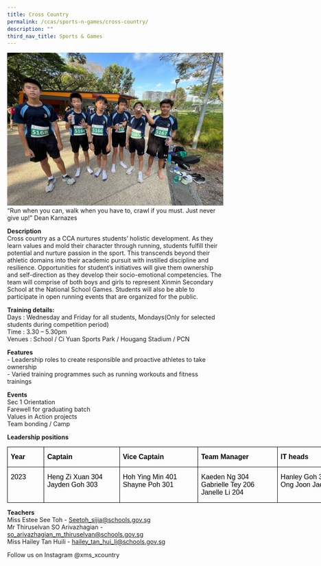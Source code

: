 ```yaml
---
title: Cross Country
permalink: /ccas/sports-n-games/cross-country/
description: ""
third_nav_title: Sports & Games
---
```

![sd](/images/CCAs/Cross%20Country/crosscountry3.jpg)
“Run when you can, walk when you have to, crawl if you must. Just never give up!” Dean Karnazes

  

**Description** <br>
Cross country as a CCA nurtures students’ holistic development. As they learn values and mold their character through running, students fulfill their potential and nurture passion in the sport. This transcends beyond their athletic domains into their academic pursuit with instilled discipline and resilience. Opportunities for student’s initiatives will give them ownership and self-direction as they develop their socio-emotional competencies. The team will comprise of both boys and girls to represent Xinmin Secondary School at the National School Games. Students will also be able to participate in open running events that are organized for the public. 

 

**Training details:** <br>
Days : Wednesday and Friday for all students, Mondays(Only for selected students during competition period)<br>
Time : 3.30 – 5.30pm<br>
Venues : School / Ci Yuan Sports Park / Hougang Stadium / PCN


**Features** <br>
\- Leadership roles to create responsible and proactive athletes to take ownership <br>
\- Varied training programmes such as running workouts and fitness trainings


**Events** <br>
Sec 1 Orientation<br>
Farewell for graduating batch<br>
Values in Action projects<br>
Team bonding / Camp

  
**Leadership positions** <br>
        <!-- /\* Font Definitions \*/ @font-face {font-family:"Cambria Math"; panose-1:2 4 5 3 5 4 6 3 2 4; mso-font-charset:0; mso-generic-font-family:roman; mso-font-pitch:variable; mso-font-signature:3 0 0 0 1 0;} @font-face {font-family:DengXian; panose-1:2 1 6 0 3 1 1 1 1 1; mso-font-alt:等线; mso-font-charset:134; mso-generic-font-family:auto; mso-font-pitch:variable; mso-font-signature:-1610612033 953122042 22 0 262159 0;} @font-face {font-family:Calibri; panose-1:2 15 5 2 2 2 4 3 2 4; mso-font-charset:0; mso-generic-font-family:swiss; mso-font-pitch:variable; mso-font-signature:-469750017 -1073732485 9 0 511 0;} @font-face {font-family:"\\@DengXian"; panose-1:2 1 6 0 3 1 1 1 1 1; mso-font-charset:134; mso-generic-font-family:auto; mso-font-pitch:variable; mso-font-signature:-1610612033 953122042 22 0 262159 0;} /\* Style Definitions \*/ p.MsoNormal, li.MsoNormal, div.MsoNormal {mso-style-unhide:no; mso-style-qformat:yes; mso-style-parent:""; margin:0cm; mso-pagination:widow-orphan; font-size:11.0pt; font-family:"Calibri",sans-serif; mso-fareast-font-family:DengXian; mso-fareast-theme-font:minor-fareast;} .MsoChpDefault {mso-style-type:export-only; mso-default-props:yes; font-size:10.0pt; mso-ansi-font-size:10.0pt; mso-bidi-font-size:10.0pt;} @page WordSection1 {size:612.0pt 792.0pt; margin:72.0pt 72.0pt 72.0pt 72.0pt; mso-header-margin:36.0pt; mso-footer-margin:36.0pt; mso-paper-source:0;} div.WordSection1 {page:WordSection1;} -->

<table style="width:606.0pt;border-collapse:collapse;mso-yfti-tbllook:1184;
 mso-padding-alt:0cm 0cm 0cm 0cm" width="808" cellpadding="0" cellspacing="0" border="0" class="MsoNormalTable"><tbody><tr style="mso-yfti-irow:0;mso-yfti-firstrow:yes;height:14.6pt"><td style="width:58.0pt;border:solid windowtext 1.0pt;
  padding:0cm 5.4pt 0cm 5.4pt;height:14.6pt" valign="top" nowrap="" width="77"><p class="MsoNormal"><b><span style="font-size:12.0pt;font-family:&quot;Arial&quot;,sans-serif;
  color:black">Year</span></b></p></td><td style="width:137.0pt;border:solid windowtext 1.0pt;
  border-left:none;padding:0cm 5.4pt 0cm 5.4pt;height:14.6pt" valign="top" nowrap="" width="183"><p class="MsoNormal"><b><span style="font-size:12.0pt;font-family:&quot;Arial&quot;,sans-serif;
  color:black">Captain</span></b></p></td><td style="width:137.0pt;border:solid windowtext 1.0pt;
  border-left:none;padding:0cm 5.4pt 0cm 5.4pt;height:14.6pt" valign="top" nowrap="" width="183"><p class="MsoNormal"><b><span style="font-size:12.0pt;font-family:&quot;Arial&quot;,sans-serif;
  color:black">Vice Captain</span></b></p></td><td style="width:137.0pt;border:solid windowtext 1.0pt;
  border-left:none;padding:0cm 5.4pt 0cm 5.4pt;height:14.6pt" valign="top" nowrap="" width="183"><p class="MsoNormal"><b><span style="font-size:12.0pt;font-family:&quot;Arial&quot;,sans-serif;
  color:black">Team Manager</span></b></p></td><td style="width:137.0pt;border:solid windowtext 1.0pt;
  border-left:none;padding:0cm 5.4pt 0cm 5.4pt;height:14.6pt" valign="top" nowrap="" width="183"><p class="MsoNormal"><b><span style="font-size:12.0pt;font-family:&quot;Arial&quot;,sans-serif;
  color:black">IT heads</span></b></p></td></tr><tr style="mso-yfti-irow:1;mso-yfti-lastrow:yes;height:18.85pt"><td style="width:58.0pt;border:solid windowtext 1.0pt;
  border-top:none;padding:0cm 5.4pt 0cm 5.4pt;height:18.85pt" valign="top" nowrap="" width="77"><p class="MsoNormal"><span style="font-size:12.0pt;font-family:&quot;Arial&quot;,sans-serif;
  color:black">2023</span></p></td><td style="width:137.0pt;border-top:none;border-left:
  none;border-bottom:solid windowtext 1.0pt;border-right:solid windowtext 1.0pt;
  padding:0cm 5.4pt 0cm 5.4pt;height:18.85pt" valign="top" width="183"><p class="MsoNormal"><span style="font-size:12.0pt;font-family:&quot;Arial&quot;,sans-serif;
  color:black">Heng Zi Xuan 304<br>Jayden Goh 303</span></p></td><td style="width:137.0pt;border-top:none;border-left:
  none;border-bottom:solid windowtext 1.0pt;border-right:solid windowtext 1.0pt;
  padding:0cm 5.4pt 0cm 5.4pt;height:18.85pt" valign="top" width="183"><p class="MsoNormal"><span style="font-size:12.0pt;font-family:&quot;Arial&quot;,sans-serif;
  color:black">Hoh Ying Min 401<br>Shayne Poh 301</span></p></td><td style="width:137.0pt;border-top:none;border-left:
  none;border-bottom:solid windowtext 1.0pt;border-right:solid windowtext 1.0pt;
  padding:0cm 5.4pt 0cm 5.4pt;height:18.85pt" valign="top" width="183"><p class="MsoNormal"><span style="font-size:12.0pt;font-family:&quot;Arial&quot;,sans-serif;
  color:black">Kaeden Ng 304<br>Gabrielle Tey 206<br>Janelle Li 204</span></p></td><td style="width:137.0pt;border-top:none;border-left:
  none;border-bottom:solid windowtext 1.0pt;border-right:solid windowtext 1.0pt;
  padding:0cm 5.4pt 0cm 5.4pt;height:18.85pt" valign="top" width="183"><p class="MsoNormal"><span style="font-size:12.0pt;font-family:&quot;Arial&quot;,sans-serif;
  color:black">Hanley Goh 302<br>Ong Joon Jae 204</span></p></td></tr></tbody></table>


  

**Teachers**&nbsp;<br>
Miss Estee See Toh  - Seetoh_sijia@schools.gov.sg<br>
Mr Thiruselvan SO Arivazhagian - so_arivazhagian_m_thiruselvan@schools.gov.sg<br>
Miss Hailey Tan Huili - hailey_tan_hui_li@schools.gov.sg<br>


Follow us on Instagram @xms\_xcountry
